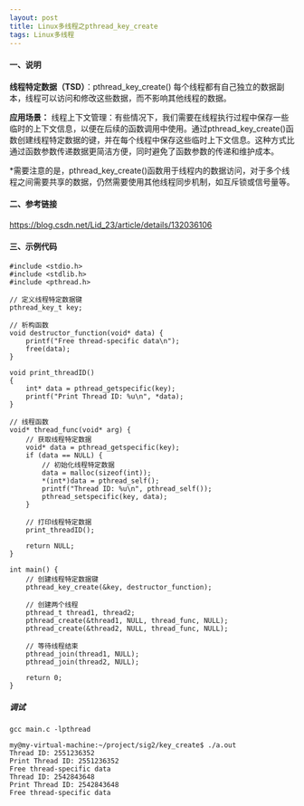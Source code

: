 ```yaml
---
layout: post
title: Linux多线程之pthread_key_create
tags: Linux多线程
---
```


#### 一、说明

**线程特定数据（TSD）**：pthread_key_create()
			每个线程都有自己独立的数据副本，线程可以访问和修改这些数据，而不影响其他线程的数据。

**应用场景：**
线程上下文管理：有些情况下，我们需要在线程执行过程中保存一些临时的上下文信息，以便在后续的函数调用中使用。通过pthread_key_create()函数创建线程特定数据的键，并在每个线程中保存这些临时上下文信息。这种方式比通过函数参数传递数据更简洁方便，同时避免了函数参数的传递和维护成本。

*需要注意的是，pthread_key_create()函数用于线程内的数据访问，对于多个线程之间需要共享的数据，仍然需要使用其他线程同步机制，如互斥锁或信号量等。

#### 二、参考链接

https://blog.csdn.net/Lid_23/article/details/132036106

#### 三、示例代码

```
#include <stdio.h>
#include <stdlib.h>
#include <pthread.h>
 
// 定义线程特定数据键
pthread_key_t key;
 
// 析构函数
void destructor_function(void* data) {
    printf("Free thread-specific data\n");
    free(data);
}
 
void print_threadID()
{
    int* data = pthread_getspecific(key);
    printf("Print Thread ID: %u\n", *data);
}
 
// 线程函数
void* thread_func(void* arg) {
    // 获取线程特定数据
    void* data = pthread_getspecific(key);
    if (data == NULL) {
        // 初始化线程特定数据
        data = malloc(sizeof(int));
        *(int*)data = pthread_self();
        printf("Thread ID: %u\n", pthread_self());
        pthread_setspecific(key, data);
    }
 
    // 打印线程特定数据
    print_threadID();
 
    return NULL;
}
 
int main() {
    // 创建线程特定数据键
    pthread_key_create(&key, destructor_function);
 
    // 创建两个线程
    pthread_t thread1, thread2;
    pthread_create(&thread1, NULL, thread_func, NULL);
    pthread_create(&thread2, NULL, thread_func, NULL);
 
    // 等待线程结束
    pthread_join(thread1, NULL);
    pthread_join(thread2, NULL);
 
    return 0;
}

```

##### 调试

```
gcc main.c -lpthread

my@my-virtual-machine:~/project/sig2/key_create$ ./a.out
Thread ID: 2551236352
Print Thread ID: 2551236352
Free thread-specific data
Thread ID: 2542843648
Print Thread ID: 2542843648
Free thread-specific data
```

